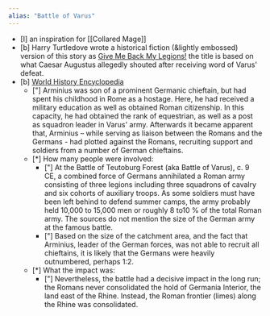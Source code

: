 ```yaml
---
alias: "Battle of Varus"
---
```


- [I] an inspiration for [[Collared Mage]]
- [b] Harry Turtledove wrote a historical fiction (&lightly embossed) version of this story as [Give Me Back My Legions!](https://www.amazon.com/dp/B002ASFQ1S?btkr=1) the title is based on what Caesar Augustus allegedly shouted after receiving word of Varus' defeat. 
- [b] [World History Encyclopedia](https://www.worldhistory.org/article/1010/battle-of-teutoburg-forest/) 
	- ["] Arminius was son of a prominent Germanic chieftain, but had spent his childhood in Rome as a hostage. Here, he had received a military education as well as obtained Roman citizenship. In this capacity, he had obtained the rank of equestrian, as well as a post as squadron leader in Varus' army. Afterwards it became apparent that, Arminius – while serving as liaison between the Romans and the Germans - had plotted against the Romans, recruiting support and soldiers from a number of German chieftains.
	- [*] How many people were involved:
		- ["] At the Battle of Teutoburg Forest (aka Battle of Varus), c. 9 CE, a combined force of Germans annihilated a Roman army consisting of three legions including three squadrons of cavalry and six cohorts of auxiliary troops. As some soldiers must have been left behind to defend summer camps, the army probably held 10,000 to 15,000 men or roughly 8 to10 % of the total Roman army. The sources do not mention the size of the German army at the famous battle. 
		- ["] Based on the size of the catchment area, and the fact that Arminius, leader of the German forces, was not able to recruit all chieftains, it is likely that the Germans were heavily outnumbered, perhaps 1:2.
	- [*] What the impact was:
		- ["] Nevertheless, the battle had a decisive impact in the long run; the Romans never consolidated the hold of Germania Interior, the land east of the Rhine. Instead, the Roman frontier (limes) along the Rhine was consolidated. 
